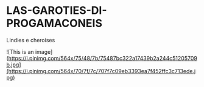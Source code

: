 # LAS-GAROTIES-DI-PROGAMACONEIS
Lindies e cheroises

![This is an image](https://i.pinimg.com/564x/75/48/7b/75487bc322a17439b2a244c51205709b.jpg](https://i.pinimg.com/564x/70/7f/7c/707f7c09eb3393ea7f452ffc3c713ede.jpg)
